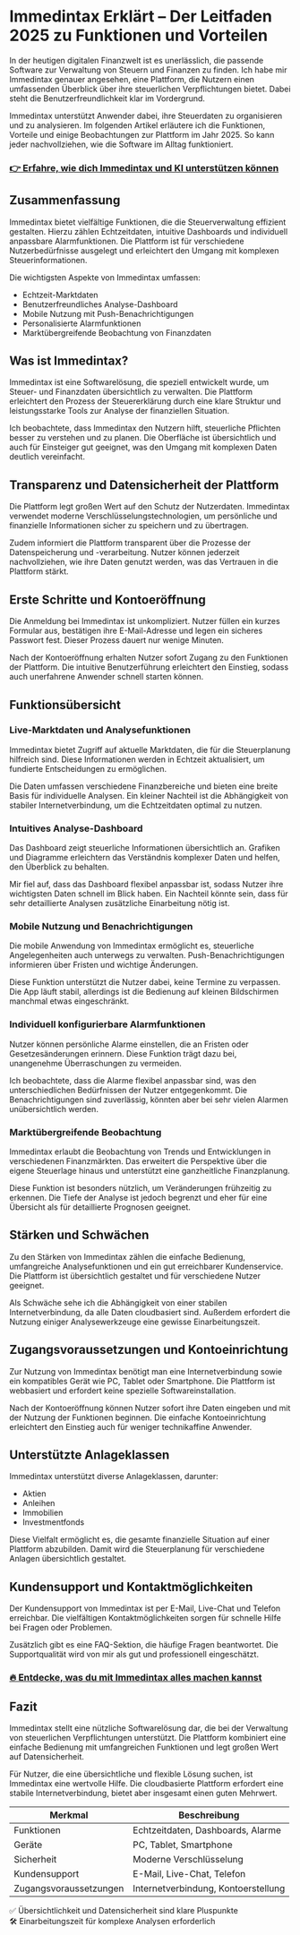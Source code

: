 # Immedintax Erklärt – Der Leitfaden 2025 zu Funktionen und Vorteilen
   
In der heutigen digitalen Finanzwelt ist es unerlässlich, die passende Software zur Verwaltung von Steuern und Finanzen zu finden. Ich habe mir Immedintax genauer angesehen, eine Plattform, die Nutzern einen umfassenden Überblick über ihre steuerlichen Verpflichtungen bietet. Dabei steht die Benutzerfreundlichkeit klar im Vordergrund.

Immedintax unterstützt Anwender dabei, ihre Steuerdaten zu organisieren und zu analysieren. Im folgenden Artikel erläutere ich die Funktionen, Vorteile und einige Beobachtungen zur Plattform im Jahr 2025. So kann jeder nachvollziehen, wie die Software im Alltag funktioniert.  

### [👉 Erfahre, wie dich Immedintax und KI unterstützen können](https://t.co/T6GEK2hB9A)
## Zusammenfassung  
Immedintax bietet vielfältige Funktionen, die die Steuerverwaltung effizient gestalten. Hierzu zählen Echtzeitdaten, intuitive Dashboards und individuell anpassbare Alarmfunktionen. Die Plattform ist für verschiedene Nutzerbedürfnisse ausgelegt und erleichtert den Umgang mit komplexen Steuerinformationen.

Die wichtigsten Aspekte von Immedintax umfassen:  
- Echtzeit-Marktdaten  
- Benutzerfreundliches Analyse-Dashboard  
- Mobile Nutzung mit Push-Benachrichtigungen  
- Personalisierte Alarmfunktionen  
- Marktübergreifende Beobachtung von Finanzdaten  

## Was ist Immedintax?  
Immedintax ist eine Softwarelösung, die speziell entwickelt wurde, um Steuer- und Finanzdaten übersichtlich zu verwalten. Die Plattform erleichtert den Prozess der Steuererklärung durch eine klare Struktur und leistungsstarke Tools zur Analyse der finanziellen Situation.

Ich beobachtete, dass Immedintax den Nutzern hilft, steuerliche Pflichten besser zu verstehen und zu planen. Die Oberfläche ist übersichtlich und auch für Einsteiger gut geeignet, was den Umgang mit komplexen Daten deutlich vereinfacht.  

## Transparenz und Datensicherheit der Plattform  
Die Plattform legt großen Wert auf den Schutz der Nutzerdaten. Immedintax verwendet moderne Verschlüsselungstechnologien, um persönliche und finanzielle Informationen sicher zu speichern und zu übertragen.

Zudem informiert die Plattform transparent über die Prozesse der Datenspeicherung und -verarbeitung. Nutzer können jederzeit nachvollziehen, wie ihre Daten genutzt werden, was das Vertrauen in die Plattform stärkt.  

## Erste Schritte und Kontoeröffnung  
Die Anmeldung bei Immedintax ist unkompliziert. Nutzer füllen ein kurzes Formular aus, bestätigen ihre E-Mail-Adresse und legen ein sicheres Passwort fest. Dieser Prozess dauert nur wenige Minuten.

Nach der Kontoeröffnung erhalten Nutzer sofort Zugang zu den Funktionen der Plattform. Die intuitive Benutzerführung erleichtert den Einstieg, sodass auch unerfahrene Anwender schnell starten können.  

## Funktionsübersicht  

### Live-Marktdaten und Analysefunktionen  
Immedintax bietet Zugriff auf aktuelle Marktdaten, die für die Steuerplanung hilfreich sind. Diese Informationen werden in Echtzeit aktualisiert, um fundierte Entscheidungen zu ermöglichen.

Die Daten umfassen verschiedene Finanzbereiche und bieten eine breite Basis für individuelle Analysen. Ein kleiner Nachteil ist die Abhängigkeit von stabiler Internetverbindung, um die Echtzeitdaten optimal zu nutzen.  

### Intuitives Analyse-Dashboard  
Das Dashboard zeigt steuerliche Informationen übersichtlich an. Grafiken und Diagramme erleichtern das Verständnis komplexer Daten und helfen, den Überblick zu behalten.

Mir fiel auf, dass das Dashboard flexibel anpassbar ist, sodass Nutzer ihre wichtigsten Daten schnell im Blick haben. Ein Nachteil könnte sein, dass für sehr detaillierte Analysen zusätzliche Einarbeitung nötig ist.  

### Mobile Nutzung und Benachrichtigungen  
Die mobile Anwendung von Immedintax ermöglicht es, steuerliche Angelegenheiten auch unterwegs zu verwalten. Push-Benachrichtigungen informieren über Fristen und wichtige Änderungen.

Diese Funktion unterstützt die Nutzer dabei, keine Termine zu verpassen. Die App läuft stabil, allerdings ist die Bedienung auf kleinen Bildschirmen manchmal etwas eingeschränkt.  

### Individuell konfigurierbare Alarmfunktionen  
Nutzer können persönliche Alarme einstellen, die an Fristen oder Gesetzesänderungen erinnern. Diese Funktion trägt dazu bei, unangenehme Überraschungen zu vermeiden.

Ich beobachtete, dass die Alarme flexibel anpassbar sind, was den unterschiedlichen Bedürfnissen der Nutzer entgegenkommt. Die Benachrichtigungen sind zuverlässig, könnten aber bei sehr vielen Alarmen unübersichtlich werden.  

### Marktübergreifende Beobachtung  
Immedintax erlaubt die Beobachtung von Trends und Entwicklungen in verschiedenen Finanzmärkten. Das erweitert die Perspektive über die eigene Steuerlage hinaus und unterstützt eine ganzheitliche Finanzplanung.

Diese Funktion ist besonders nützlich, um Veränderungen frühzeitig zu erkennen. Die Tiefe der Analyse ist jedoch begrenzt und eher für eine Übersicht als für detaillierte Prognosen geeignet.  

## Stärken und Schwächen  
Zu den Stärken von Immedintax zählen die einfache Bedienung, umfangreiche Analysefunktionen und ein gut erreichbarer Kundenservice. Die Plattform ist übersichtlich gestaltet und für verschiedene Nutzer geeignet.

Als Schwäche sehe ich die Abhängigkeit von einer stabilen Internetverbindung, da alle Daten cloudbasiert sind. Außerdem erfordert die Nutzung einiger Analysewerkzeuge eine gewisse Einarbeitungszeit.  

## Zugangsvoraussetzungen und Kontoeinrichtung  
Zur Nutzung von Immedintax benötigt man eine Internetverbindung sowie ein kompatibles Gerät wie PC, Tablet oder Smartphone. Die Plattform ist webbasiert und erfordert keine spezielle Softwareinstallation.

Nach der Kontoeröffnung können Nutzer sofort ihre Daten eingeben und mit der Nutzung der Funktionen beginnen. Die einfache Kontoeinrichtung erleichtert den Einstieg auch für weniger technikaffine Anwender.  

## Unterstützte Anlageklassen  
Immedintax unterstützt diverse Anlageklassen, darunter:  
- Aktien  
- Anleihen  
- Immobilien  
- Investmentfonds  

Diese Vielfalt ermöglicht es, die gesamte finanzielle Situation auf einer Plattform abzubilden. Damit wird die Steuerplanung für verschiedene Anlagen übersichtlich gestaltet.  

## Kundensupport und Kontaktmöglichkeiten  
Der Kundensupport von Immedintax ist per E-Mail, Live-Chat und Telefon erreichbar. Die vielfältigen Kontaktmöglichkeiten sorgen für schnelle Hilfe bei Fragen oder Problemen.

Zusätzlich gibt es eine FAQ-Sektion, die häufige Fragen beantwortet. Die Supportqualität wird von mir als gut und professionell eingeschätzt.  

### [🔥 Entdecke, was du mit Immedintax alles machen kannst](https://t.co/T6GEK2hB9A)
## Fazit  
Immedintax stellt eine nützliche Softwarelösung dar, die bei der Verwaltung von steuerlichen Verpflichtungen unterstützt. Die Plattform kombiniert eine einfache Bedienung mit umfangreichen Funktionen und legt großen Wert auf Datensicherheit.

Für Nutzer, die eine übersichtliche und flexible Lösung suchen, ist Immedintax eine wertvolle Hilfe. Die cloudbasierte Plattform erfordert eine stabile Internetverbindung, bietet aber insgesamt einen guten Mehrwert.  

| Merkmal                      | Beschreibung                        |
|-----------------------------|-----------------------------------|
| Funktionen                  | Echtzeitdaten, Dashboards, Alarme  |
| Geräte                     | PC, Tablet, Smartphone             |
| Sicherheit                 | Moderne Verschlüsselung            |
| Kundensupport              | E-Mail, Live-Chat, Telefon         |
| Zugangsvoraussetzungen     | Internetverbindung, Kontoerstellung |  
✅ Übersichtlichkeit und Datensicherheit sind klare Pluspunkte  
🛠️ Einarbeitungszeit für komplexe Analysen erforderlich